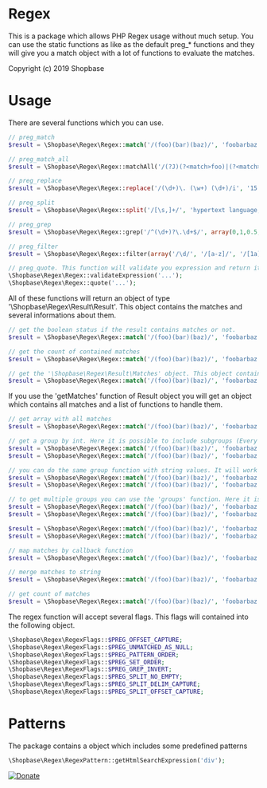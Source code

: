 # Regex
This is a package which allows PHP Regex usage without much setup. You can use the static functions as like as the default preg_* functions and they will give you a match object with a lot of functions to evaluate the matches.

Copyright (c) 2019 Shopbase

# Usage

There are several functions which you can use.
```php
// preg_match
$result = \Shopbase\Regex\Regex::match('/(foo)(bar)(baz)/', 'foobarbaz');

// preg_match_all
$result = \Shopbase\Regex\Regex::matchAll('/(?J)(?<match>foo)|(?<match>bar)/', 'foo bar');

// preg_replace
$result = \Shopbase\Regex\Regex::replace('/(\d+)\. (\w+) (\d+)/i', '15. April 2003', '${2}1,$3');

// preg_split
$result = \Shopbase\Regex\Regex::split('/[\s,]+/', 'hypertext language, programming');

// preg_grep
$result = \Shopbase\Regex\Regex::grep('/^(\d+)?\.\d+$/', array(0,1,0.5,1.5));

// preg_filter
$result = \Shopbase\Regex\Regex::filter(array('/\d/', '/[a-z]/', '/[1a]/'), array('A:$0', 'B:$0', 'C:$0'), array('1', 'a', '2', 'b', '3', 'A', 'B', '4'));

// preg_quote. This function will validate you expression and return it as string.
\Shopbase\Regex\Regex::validateExpression('...');
\Shopbase\Regex\Regex::quote('...');
```

All of these functions will return an object of type '\Shopbase\Regex\Result\Result'. This object contains the matches and several informations about them.
```php
// get the boolean status if the result contains matches or not.
$result = \Shopbase\Regex\Regex::match('/(foo)(bar)(baz)/', 'foobarbaz')->getHasMatches();

// get the count of contained matches
$result = \Shopbase\Regex\Regex::match('/(foo)(bar)(baz)/', 'foobarbaz')->getCount();

// get the '\Shopbase\Regex\Result\Matches' object. This object contains all found matches.
$result = \Shopbase\Regex\Regex::match('/(foo)(bar)(baz)/', 'foobarbaz')->getMatches();
```

If you use the 'getMatches' function of Result object you will get an object which contains all matches and a list of functions to handle them.
```php
// get array with all matches
$result = \Shopbase\Regex\Regex::match('/(foo)(bar)(baz)/', 'foobarbaz')->getMatches()->matches();

// get a group by int. Here it is possible to include subgroups (Every array item will represent an group into an group)
$result = \Shopbase\Regex\Regex::match('/(foo)(bar)(baz)/', 'foobarbaz')->getMatches()->group(0);
$result = \Shopbase\Regex\Regex::match('/(foo)(bar)(baz)/', 'foobarbaz')->getMatches()->group(0, [0, 0]);

// you can do the same group function with string values. It will work equal as the 'group' function
$result = \Shopbase\Regex\Regex::match('/(foo)(bar)(baz)/', 'foobarbaz')->getMatches()->namedGroup('group');
$result = \Shopbase\Regex\Regex::match('/(foo)(bar)(baz)/', 'foobarbaz')->getMatches()->namedGroup('group', ['subgroup', 'subgroup']);

// to get multiple groups you can use the 'groups' function. Here it is possible to include the subgroups of every item, too. 
$result = \Shopbase\Regex\Regex::match('/(foo)(bar)(baz)/', 'foobarbaz')->getMatches()->groups(0, 1, 2);
$result = \Shopbase\Regex\Regex::match('/(foo)(bar)(baz)/', 'foobarbaz')->getMatches()->groups([0, 0], [1, 0], 2);

$result = \Shopbase\Regex\Regex::match('/(foo)(bar)(baz)/', 'foobarbaz')->getMatches()->namedGroups('group_1', 'group_2', 'group_3');
$result = \Shopbase\Regex\Regex::match('/(foo)(bar)(baz)/', 'foobarbaz')->getMatches()->namedGroups(['group_1', 'subgroup_1'], ['group_2', 'subgroup_1', 'subgroup_2'], 'group_3');

// map matches by callback function
$result = \Shopbase\Regex\Regex::match('/(foo)(bar)(baz)/', 'foobarbaz')->getMatches()->map(function ($item){...});

// merge matches to string
$result = \Shopbase\Regex\Regex::match('/(foo)(bar)(baz)/', 'foobarbaz')->getMatches()->merge();

// get count of matches
$result = \Shopbase\Regex\Regex::match('/(foo)(bar)(baz)/', 'foobarbaz')->getMatches()->count();
```

The regex function will accept several flags. This flags will contained into the following object.
```php
\Shopbase\Regex\RegexFlags::$PREG_OFFSET_CAPTURE;
\Shopbase\Regex\RegexFlags::$PREG_UNMATCHED_AS_NULL;
\Shopbase\Regex\RegexFlags::$PREG_PATTERN_ORDER;
\Shopbase\Regex\RegexFlags::$PREG_SET_ORDER;
\Shopbase\Regex\RegexFlags::$PREG_GREP_INVERT;
\Shopbase\Regex\RegexFlags::$PREG_SPLIT_NO_EMPTY;
\Shopbase\Regex\RegexFlags::$PREG_SPLIT_DELIM_CAPTURE;
\Shopbase\Regex\RegexFlags::$PREG_SPLIT_OFFSET_CAPTURE;
```

# Patterns

The package contains a object which includes some predefined patterns
```php
\Shopbase\Regex\RegexPattern::getHtmlSearchExpression('div');
```

[![Donate](https://img.shields.io/badge/Donate-PayPal-blue.svg)](https://www.paypal.com/cgi-bin/webscr?cmd=_s-xclick&hosted_button_id=WPDZYBK6E4ZAG&source=url)
